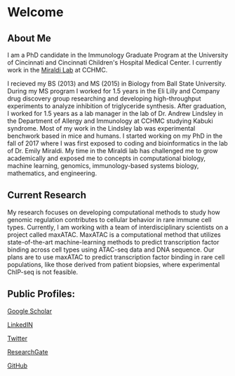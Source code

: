 # Welcome

## About Me

I am a PhD candidate in the Immunology Graduate Program at the University of Cincinnati and Cincinnati Children's Hospital Medical Center. I currently work in the [Miraldi Lab]("https://www.cincinnatichildrens.org/research/divisions/i/immunobiology/labs/miraldi") at CCHMC.

I recieved my BS (2013) and MS (2015) in Biology from Ball State University. During my MS program I worked for 1.5 years in the Eli Lilly and Company drug discovery group researching and developing high-throughput experiments to analyze inhibition of triglyceride synthesis. After graduation, I worked for 1.5 years as a lab manager in the lab of Dr. Andrew Lindsley in the Department of Allergy and Immunology at CCHMC studying Kabuki syndrome. Most of my work in the Lindsley lab was experimental benchwork based in mice and humans. I started working on my PhD in the fall of 2017 where I was first exposed to coding and bioinformatics in the lab of Dr. Emily Miraldi. My time in the Miraldi lab has challenged me to grow academically and exposed me to concepts in computational biology, machine learning, genomics, immunology-based systems biology, mathematics, and engineering.


## Current Research

My research focuses on developing computational methods to study how genomic regulation contributes to cellular behavior in rare immune cell types. Currently, I am working with a team of interdisciplinary scientists on a project called maxATAC. MaxATAC is a computational method that utilizes state-of-the-art machine-learning methods to predict transcription factor binding across cell types using ATAC-seq data and DNA sequence. Our plans are to use maxATAC to predict transcription factor binding in rare cell populations, like those derived from patient biopsies, where experimental ChIP-seq is not feasible. 


## Public Profiles:

[Google Scholar](https://scholar.google.com/citations?user=nsCUpQMAAAAJ&hl=en)

[LinkedIN](https://www.linkedin.com/in/tacazares)

[Twitter](https://twitter.com/tareian_it_up)

[ResearchGate](https://www.researchgate.net/profile/Tareian_Cazares)

[GitHub](https://github.com/tacazares?tab=repositories)

